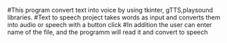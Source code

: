 #This program convert text into voice by using tkinter, gTTS,playsound libraries.
#Text to speech project takes words as input and converts them into audio or speech with a button click
#In addition the user can enter name of the file, and the programm will read it and convert to speech
